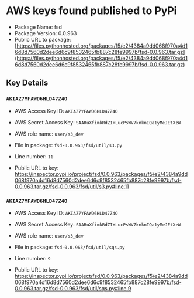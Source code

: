 # AWS keys found published to PyPi

* Package Name: fsd
* Package Version: 0.0.963
* Public URL to package: [https://files.pythonhosted.org/packages/f5/e2/4384a9dd068f970a4d16d8d7560d2dee6d6c9f8532465fb887c28fe9997b/fsd-0.0.963.tar.gz](https://files.pythonhosted.org/packages/f5/e2/4384a9dd068f970a4d16d8d7560d2dee6d6c9f8532465fb887c28fe9997b/fsd-0.0.963.tar.gz)

## Key Details

### `AKIAZ7YFAWD6HLD47Z4O`

* AWS Access Key ID: `AKIAZ7YFAWD6HLD47Z4O`
* AWS Secret Access Key: `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` 
* AWS role name: `user/s3_dev`
* File in package: `fsd-0.0.963/fsd/util/s3.py`
* Line number: `11`

* Public URL to key: https://inspector.pypi.io/project/fsd/0.0.963/packages/f5/e2/4384a9dd068f970a4d16d8d7560d2dee6d6c9f8532465fb887c28fe9997b/fsd-0.0.963.tar.gz/fsd-0.0.963/fsd/util/s3.py#line.11



### `AKIAZ7YFAWD6HLD47Z4O`

* AWS Access Key ID: `AKIAZ7YFAWD6HLD47Z4O`
* AWS Secret Access Key: `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` 
* AWS role name: `user/s3_dev`
* File in package: `fsd-0.0.963/fsd/util/sqs.py`
* Line number: `9`

* Public URL to key: https://inspector.pypi.io/project/fsd/0.0.963/packages/f5/e2/4384a9dd068f970a4d16d8d7560d2dee6d6c9f8532465fb887c28fe9997b/fsd-0.0.963.tar.gz/fsd-0.0.963/fsd/util/sqs.py#line.9


